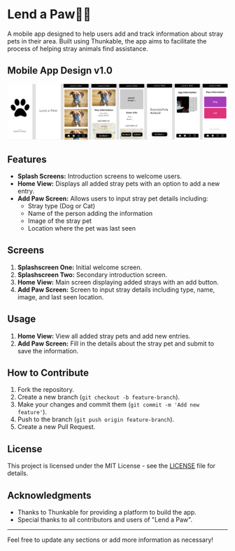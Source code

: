 # Lend a Paw🐶🐱

A mobile app designed to help users add and track information about stray pets in their area. Built using Thunkable, the app aims to facilitate the process of helping stray animals find assistance.

## Mobile App Design v1.0
<img src="https://github.com/cephascard0207/LendAPaw_app/blob/main/LendaPAW_oldPrototypeDesign.png"/>


## Features

- **Splash Screens:** Introduction screens to welcome users.
- **Home View:** Displays all added stray pets with an option to add a new entry.
- **Add Paw Screen:** Allows users to input stray pet details including:
  - Stray type (Dog or Cat)
  - Name of the person adding the information
  - Image of the stray pet
  - Location where the pet was last seen

## Screens

1. **Splashscreen One:** Initial welcome screen.
2. **Splashscreen Two:** Secondary introduction screen.
3. **Home View:** Main screen displaying added strays with an add button.
4. **Add Paw Screen:** Screen to input stray details including type, name, image, and last seen location.

## Usage

1. **Home View:** View all added stray pets and add new entries.
2. **Add Paw Screen:** Fill in the details about the stray pet and submit to save the information.

## How to Contribute

1. Fork the repository.
2. Create a new branch (`git checkout -b feature-branch`).
3. Make your changes and commit them (`git commit -m 'Add new feature'`).
4. Push to the branch (`git push origin feature-branch`).
5. Create a new Pull Request.

## License

This project is licensed under the MIT License - see the [LICENSE](LICENSE) file for details.

## Acknowledgments

- Thanks to Thunkable for providing a platform to build the app.
- Special thanks to all contributors and users of "Lend a Paw".

---

Feel free to update any sections or add more information as necessary!
